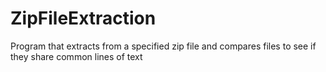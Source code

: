 # ZipFileExtraction
Program that extracts from a specified zip file and compares files to see if they share common lines of text
